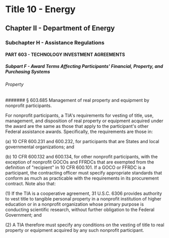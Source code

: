 
# Title 10 - Energy
## Chapter II - Department of Energy
### Subchapter H - Assistance Regulations
#### PART 603 - TECHNOLOGY INVESTMENT AGREEMENTS
##### Subpart F - Award Terms Affecting Participants' Financial, Property, and Purchasing Systems
###### Property
####### § 603.685 Management of real property and equipment by nonprofit participants.

For nonprofit participants, a TIA's requirements for vesting of title, use, management, and disposition of real property or equipment acquired under the award are the same as those that apply to the participant's other Federal assistance awards. Specifically, the requirements are those in:

(a) 10 CFR 600.231 and 600.232, for participants that are States and local governmental organizations; and

(b) 10 CFR 600.132 and 600.134, for other nonprofit participants, with the exception of nonprofit GOCOs and FFRDCs that are exempted from the definition of "recipient" in 10 CFR 600.101. If a GOCO or FFRDC is a participant, the contracting officer must specify appropriate standards that conform as much as practicable with the requirements in its procurement contract. Note also that:

(1) If the TIA is a cooperative agreement, 31 U.S.C. 6306 provides authority to vest title to tangible personal property in a nonprofit institution of higher education or in a nonprofit organization whose primary purpose is conducting scientific research, without further obligation to the Federal Government; and

(2) A TIA therefore must specify any conditions on the vesting of title to real property or equipment acquired by any such nonprofit participant.

